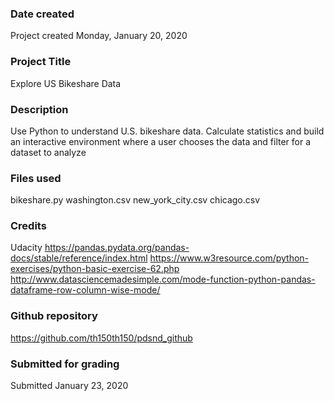 ### Date created
Project created Monday, January 20, 2020

### Project Title
Explore US Bikeshare Data

### Description
Use Python to understand U.S. bikeshare data. Calculate statistics and build an interactive environment where a user chooses the data and filter for a dataset to analyze

### Files used
bikeshare.py
washington.csv
new_york_city.csv
chicago.csv

### Credits
Udacity
https://pandas.pydata.org/pandas-docs/stable/reference/index.html
https://www.w3resource.com/python-exercises/python-basic-exercise-62.php
http://www.datasciencemadesimple.com/mode-function-python-pandas-dataframe-row-column-wise-mode/

### Github repository
https://github.com/th150th150/pdsnd_github
### Submitted for grading
Submitted January 23, 2020
